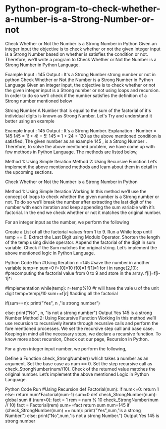 # Python-program-to-check-whether-a-number-is-a-Strong-Number-or-not

Check Whether or Not the Number is a Strong Number in Python
Given an integer input the objective is to check whether or not the given integer input is a Strong Number based on whether is satisfies the condition or not. Therefore, we’ll write a program to Check Whether or Not the Number is a Strong Number in Python Language.

Example
Input : 145
Output : It's a Strong Number
strong number or not in python
Check Whether or Not the Number is a Strong Number in Python Language
Given an integer input, the objective is to check whether or not the given integer input is a Strong number or not using loops and recursion. In order to do so we’ll check if the number satisfies the definition of a Strong number mentioned below

Strong Number
A Number that is equal to the sum of the factorial of it's individual digits is known as Strong Number.
Let's Try and understand it better using an example

Example
Input : 145
Output : It's a Strong Number.
Explanation : Number = 145
145 = 1! + 4! + 5!
145 = 1 + 24 + 120
as the above mentioned condition is satisfied, The given number as an example 145 , is a Strong Number .
Therefore, to solve the above mentioned problem, we have come up with few methods in Python Language. The methods are listed below,

Method 1: Using Simple Iteration
Method 2: Using Recursive Function
Let’s implement the above mentioned methods and learn about them in detail in the upcoming sections.

Check Whether or Not the Number is a Strong Number in Python

Method 1: Using Simple Iteration
Working
In this method we’ll use the concept of loops to check whether the given number is a Strong number or not. To do so we’ll break the number after extracting the last digit of the number with each iteration and keep appending the sum variable with it’s factorial. In the end we check whether or not it matches the original number.

For an integer input as the number, we perform the following

Create a List of all the factorial values from 1 to 9.
Run a While loop until temp == 0.
Extract the Last Digit using Modulo Operator.
Shorten the length of the temp using divide operator.
Append the factorial of the digit in sum variable.
Check if the Sum matches the original string.
Let’s implement the above mentioned logic in Python Language.

Python Code
Run
#Using Iteration
n =145
#save the number in another variable
temp=n
sum=0
f=[0]*10
f[0]=1
f[1]=1
for i in range(2,10): #precomputing the factorial value from 0 to 9 and store in the array.
    f[i]=f[i-1]*i

#Implementation
while(temp):
    r=temp%10 #r will have the vale u of the unit digit
    temp=temp//10
    sum+=f[r] #adding all the factorial

if(sum==n):
    print("Yes", n ,"is strong number")

else:
    print("No" , n, "is not a strong number")
Output
Yes 145 is a strong Number
Method 2: Using Recursive Function
Working
In this method we’ll use recursion to recursively iterate through recursive calls and perform the fore mentioned processes. We set the recursive step call and base case. Keeping in mind all the necessary steps, we declare a recursive function. To know more about recursion, Check out our page, Recursion in Python.

For a given integer input number, we perform the following,

Define a Function check_StrongNumber() which takes a number as an argument.
Set the base case as num == 0.
Set the step recursive call as check_StrongNumber(num//10).
Check of the returned value matches the original number.
Let’s implement the above mentioned Logic in Python Language.

Python Code
Run
#Using Recursion
def Factorial(num):
    if num<=0: return 1 else: return num*Factorial(num-1) sum=0 def check_StrongNumber(num): global sum if (num>0):
        fact = 1
        rem = num % 10
        check_StrongNumber(num // 10)
        fact = Factorial(rem)
        sum+=fact
    return sum
num=145
if (check_StrongNumber(num) == num):
    print("Yes",num,"is a strong Number.")
else:
    print("No",num,"is not a strong Number.")
Output
Yes 145 is strong number
